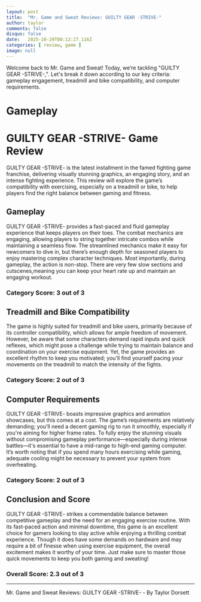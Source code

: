```yaml
---
layout: post
title:  "Mr. Game and Sweat Reviews: GUILTY GEAR -STRIVE-"
author: taylor
comments: false
disqus: false
date:   2025-10-20T00:12:27.116Z
categories: [ review, game ]
image: null
---
```


Welcome back to Mr. Game and Sweat! Today, we’re tackling "GUILTY GEAR -STRIVE-,". Let's break it down according to our key criteria: gameplay engagement, treadmill and bike compatibility, and computer requirements.

# Gameplay

# GUILTY GEAR -STRIVE- Game Review

GUILTY GEAR -STRIVE- is the latest installment in the famed fighting game franchise, delivering visually stunning graphics, an engaging story, and an intense fighting experience. This review will explore the game’s compatibility with exercising, especially on a treadmill or bike, to help players find the right balance between gaming and fitness.

## Gameplay

GUILTY GEAR -STRIVE- provides a fast-paced and fluid gameplay experience that keeps players on their toes. The combat mechanics are engaging, allowing players to string together intricate combos while maintaining a seamless flow. The streamlined mechanics make it easy for newcomers to dive in, but there’s enough depth for seasoned players to enjoy mastering complex character techniques. Most importantly, during gameplay, the action is non-stop. There are very few slow sections and cutscenes,meaning you can keep your heart rate up and maintain an engaging workout.

### Category Score: 3 out of 3

## Treadmill and Bike Compatibility

The game is highly suited for treadmill and bike users, primarily because of its controller compatibility, which allows for ample freedom of movement. However, be aware that some characters demand rapid inputs and quick reflexes, which might pose a challenge while trying to maintain balance and coordination on your exercise equipment. Yet, the game provides an excellent rhythm to keep you motivated; you’ll find yourself pacing your movements on the treadmill to match the intensity of the fights.

### Category Score: 2 out of 3

## Computer Requirements

GUILTY GEAR -STRIVE- boasts impressive graphics and animation showcases, but this comes at a cost. The game’s requirements are relatively demanding; you’ll need a decent gaming rig to run it smoothly, especially if you're aiming for higher frame rates. To fully enjoy the stunning visuals without compromising gameplay performance—especially during intense battles—it's essential to have a mid-range to high-end gaming computer. It’s worth noting that if you spend many hours exercising while gaming, adequate cooling might be necessary to prevent your system from overheating.

### Category Score: 2 out of 3

## Conclusion and Score

GUILTY GEAR -STRIVE- strikes a commendable balance between competitive gameplay and the need for an engaging exercise routine. With its fast-paced action and minimal downtime, this game is an excellent choice for gamers looking to stay active while enjoying a thrilling combat experience. Though it does have some demands on hardware and may require a bit of finesse when using exercise equipment, the overall excitement makes it worthy of your time. Just make sure to master those quick movements to keep you both gaming and sweating!

### Overall Score: 2.3 out of 3

---

Mr. Game and Sweat Reviews: GUILTY GEAR -STRIVE- - By Taylor Dorsett

